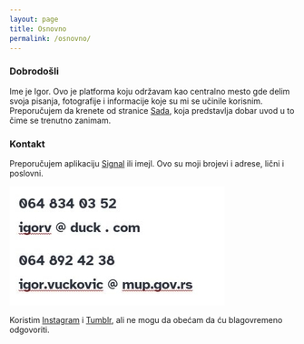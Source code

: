 ```yaml
---
layout: page
title: Osnovno
permalink: /osnovno/
---
```


### Dobrodošli

Ime je Igor. Ovo je platforma koju održavam kao centralno mesto gde delim svoja pisanja, fotografije i informacije koje su mi se učinile korisnim. Preporučujem da krenete od stranice [Sada](/sada.markdown), koja predstavlja dobar uvod u to čime se trenutno zanimam.

### Kontakt

Preporučujem aplikaciju [Signal](https://signal.org/) ili imejl. Ovo su moji brojevi i adrese, lični i poslovni.

![contact](/media/tel.jpg)

Koristim [Instagram](https://www.instagram.com/igorv.blog/) i [Tumblr](https://capturamundi.blog), ali ne mogu da obećam da ću blagovremeno odgovoriti.
